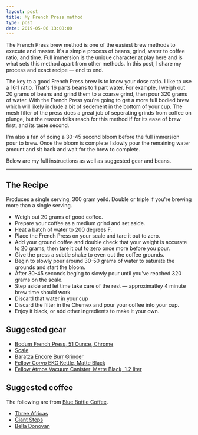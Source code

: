 ```yaml
---
layout: post
title: My French Press method
type: post
date: 2019-05-06 13:08:00
---
```


The French Press brew method is one of the easiest brew methods to execute and master. It's a simple process of beans, grind, water to coffee ratio, and time. Full immersion is the unique character at play here and is what sets this method apart from other methods. In this post, I share my process and exact recipe — end to end.

The key to a good French Press brew is to know your dose ratio. I like to use a 16:1 ratio. That's 16 parts beans to 1 part water. For example, I weigh out 20 grams of beans and grind them to a coarse grind, then pour 320 grams of water. With the French Press you're going to get a more full bodied brew which will likely include a bit of sedement in the bottom of your cup. The mesh filter of the press does a great job of seperating grinds from coffee on plunge, but the reason folks reach for this method if for its ease of brew first, and its taste second.

I'm also a fan of doing a 30-45 second bloom before the full immersion pour to brew. Once the bloom is complete I slowly pour the remaining water amount and sit back and wait for the brew to complete.

Below are my full instructions as well as suggested gear and beans.

---

## The Recipe

Produces a single serving, 300 gram yeild. Double or triple if you're brewing more than a single serving.

- Weigh out 20 grams of good coffee.
- Prepare your coffee as a medium grind and set aside.
- Heat a batch of water to 200 degrees F.
- Place the French Press on your scale and tare it out to zero.
- Add your ground coffee and double check that your weight is accurate to 20 grams, then tare it out to zero once more before you pour.
- Give the press a subtle shake to even out the coffee grounds.
- Begin to slowly pour around 30-50 grams of water to saturate the grounds and start the bloom.
- After 30-45 seconds beging to slowly pour until you've reached 320 grams on the scale.
- Step aside and let time take care of the rest — approximatley 4 minute brew time should work
- Discard that water in your cup
- Discard the filter in the Chemex and pour your coffee into your cup.
- Enjoy it black, or add other ingredients to make it your own.

## Suggested gear

- [Bodum French Press, 51 Ounce, Chrome](https://www.amazon.com/Bodum-Chambord-French-Coffee-Stainless/dp/B00005LM0T)
- [Scale](https://www.amazon.com/gp/product/B001RF3XJ2)
- [Baratza Encore Burr Grinder](https://www.amazon.com/Baratza-Encore-Conical-Coffee-Grinder/dp/B007F183LK)
- [Fellow Corvo EKG Kettle, Matte Black](https://www.amazon.com/Fellow-Electric-Variable-Temperature-Stopwatch/dp/B07DTMZL56)
- [Fellow Atmos Vacuum Canister, Matte Black, 1.2 liter](https://www.amazon.com/Fellow-Canister-Storage-Integrated-Airtight/dp/B07PZ8KZ4G)

## Suggested coffee

The following are from [Blue Bottle Coffee](https://bluebottlecoffee.com/).

- [Three Africas](https://bluebottlecoffee.com/store/three-africas)
- [Giant Steps](https://bluebottlecoffee.com/store/giant-steps)
- [Bella Donovan](https://bluebottlecoffee.com/store/bella-donovan)
